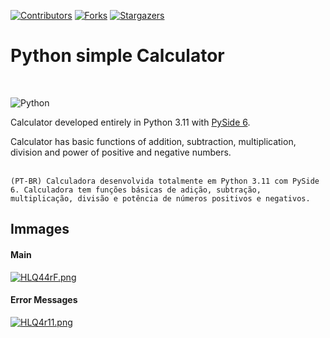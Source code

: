 [![Contributors][contributors-shield]][contributors-url]
[![Forks][forks-shield]][forks-url]
[![Stargazers][stars-shield]][stars-url]

<h1>Python simple Calculator</h1>
<br>

![Python](https://img.shields.io/badge/python-3670A0?style=for-the-badge&logo=python&logoColor=ffdd54)

Calculator developed entirely in Python 3.11 with [PySide 6](https://pypi.org/project/PySide6/).

Calculator has basic functions of addition, subtraction, multiplication, division and power of positive and negative numbers.
<br><br>

`(PT-BR) Calculadora desenvolvida totalmente em Python 3.11 com PySide 6.
Calculadora tem funções básicas de adição, subtração, multiplicação, divisão e potência de números positivos e negativos.`

## Immages
<h4>Main</h4>
<div class="align-center">
  <a href="https://freeimage.host/"><img src="https://iili.io/HLQ44rF.png" alt="HLQ44rF.png" border="0"></a>
</div>

<h4>Error Messages</h4>
<div class="align-center">
  <a href="https://freeimage.host/"><img src="https://iili.io/HLQ4r11.png" alt="HLQ4r11.png" border="0"></a>
</div>

<!-- MARKDOWN LINKS & IMAGES -->
<!-- https://www.markdownguide.org/basic-syntax/#reference-style-links -->
[contributors-shield]: https://img.shields.io/github/contributors/RuanGemmer/calculator.svg?style=for-the-badge
[contributors-url]: https://github.com/RuanGemmer/calculator/graphs/contributors
[forks-shield]: https://img.shields.io/github/forks/RuanGemmer/calculator.svg?style=for-the-badge
[forks-url]: https://github.com/RuanGemmer/calculator/network/members
[stars-shield]: https://img.shields.io/github/stars/RuanGemmer/calculator.svg?style=for-the-badge
[stars-url]: https://github.com/RuanGemmer/calculator/stargazers
